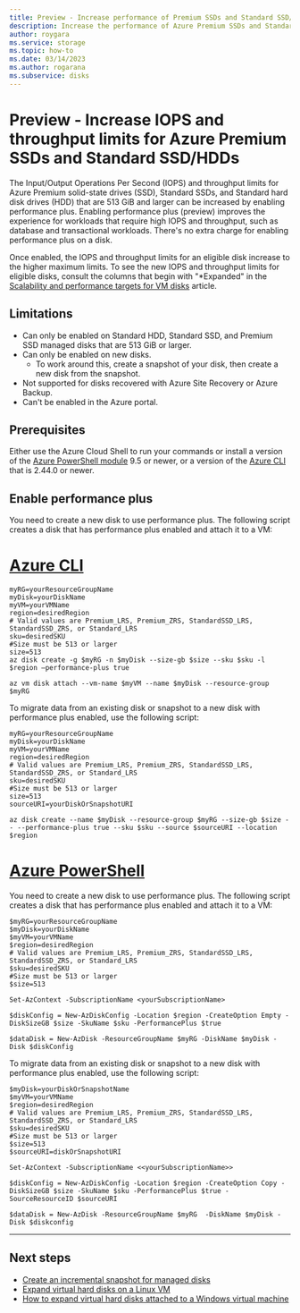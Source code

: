 ```yaml
---
title: Preview - Increase performance of Premium SSDs and Standard SSD/HDDs
description: Increase the performance of Azure Premium SSDs and Standard SSD/HDDs using performance plus.
author: roygara
ms.service: storage
ms.topic: how-to
ms.date: 03/14/2023
ms.author: rogarana
ms.subservice: disks
---
```


# Preview - Increase IOPS and throughput limits for Azure Premium SSDs and Standard SSD/HDDs

The Input/Output Operations Per Second (IOPS) and throughput limits for Azure Premium solid-state drives (SSD), Standard SSDs, and Standard hard disk drives (HDD) that are 513 GiB and larger can be increased by enabling performance plus. Enabling performance plus (preview) improves the experience for workloads that require high IOPS and throughput, such as database and transactional workloads. There's no extra charge for enabling performance plus on a disk.

Once enabled, the IOPS and throughput limits for an eligible disk increase to the higher maximum limits. To see the new IOPS and throughput limits for eligible disks, consult the columns that begin with "*Expanded" in the [Scalability and performance targets for VM disks](disks-scalability-targets.md) article.

## Limitations

- Can only be enabled on Standard HDD, Standard SSD, and Premium SSD managed disks that are 513 GiB or larger.
- Can only be enabled on new disks.
    - To work around this, create a snapshot of your disk, then create a new disk from the snapshot.
- Not supported for disks recovered with Azure Site Recovery or Azure Backup.
- Can't be enabled in the Azure portal.

## Prerequisites

Either use the Azure Cloud Shell to run your commands or install a version of the [Azure PowerShell module](/powershell/azure/install-az-ps) 9.5 or newer, or a version of the [Azure CLI](/cli/azure/install-azure-cli) that is 2.44.0 or newer.


## Enable performance plus

You need to create a new disk to use performance plus. The following script creates a disk that has performance plus enabled and attach it to a VM:

# [Azure CLI](#tab/azure-cli)

```azurecli
myRG=yourResourceGroupName
myDisk=yourDiskName
myVM=yourVMName
region=desiredRegion
# Valid values are Premium_LRS, Premium_ZRS, StandardSSD_LRS, StandardSSD_ZRS, or Standard_LRS
sku=desiredSKU
#Size must be 513 or larger
size=513
az disk create -g $myRG -n $myDisk --size-gb $size --sku $sku -l $region –performance-plus true 

az vm disk attach --vm-name $myVM --name $myDisk --resource-group $myRG 
```

To migrate data from an existing disk or snapshot to a new disk with performance plus enabled, use the following script:

```azurecli
myRG=yourResourceGroupName
myDisk=yourDiskName
myVM=yourVMName
region=desiredRegion
# Valid values are Premium_LRS, Premium_ZRS, StandardSSD_LRS, StandardSSD_ZRS, or Standard_LRS
sku=desiredSKU
#Size must be 513 or larger
size=513
sourceURI=yourDiskOrSnapshotURI

az disk create --name $myDisk --resource-group $myRG --size-gb $size -- --performance-plus true --sku $sku --source $sourceURI --location $region
```

# [Azure PowerShell](#tab/azure-powershell)

You need to create a new disk to use performance plus. The following script creates a disk that has performance plus enabled and attach it to a VM:

```azurepowershell
$myRG=yourResourceGroupName
$myDisk=yourDiskName
$myVM=yourVMName
$region=desiredRegion
# Valid values are Premium_LRS, Premium_ZRS, StandardSSD_LRS, StandardSSD_ZRS, or Standard_LRS
$sku=desiredSKU
#Size must be 513 or larger
$size=513

Set-AzContext -SubscriptionName <yourSubscriptionName> 

$diskConfig = New-AzDiskConfig -Location $region -CreateOption Empty -DiskSizeGB $size -SkuName $sku -PerformancePlus $true 

$dataDisk = New-AzDisk -ResourceGroupName $myRG -DiskName $myDisk -Disk $diskConfig 
```

To migrate data from an existing disk or snapshot to a new disk with performance plus enabled, use the following script:

```azurepowershell
$myDisk=yourDiskOrSnapshotName
$myVM=yourVMName
$region=desiredRegion
# Valid values are Premium_LRS, Premium_ZRS, StandardSSD_LRS, StandardSSD_ZRS, or Standard_LRS
$sku=desiredSKU
#Size must be 513 or larger
$size=513
$sourceURI=diskOrSnapshotURI

Set-AzContext -SubscriptionName <<yourSubscriptionName>> 

$diskConfig = New-AzDiskConfig -Location $region -CreateOption Copy -DiskSizeGB $size -SkuName $sku -PerformancePlus $true -SourceResourceID $sourceURI

$dataDisk = New-AzDisk -ResourceGroupName $myRG  -DiskName $myDisk -Disk $diskconfig
```
---

## Next steps

- [Create an incremental snapshot for managed disks](disks-incremental-snapshots.md)
- [Expand virtual hard disks on a Linux VM](linux/expand-disks.md)
- [How to expand virtual hard disks attached to a Windows virtual machine](windows/expand-os-disk.md)

